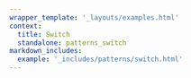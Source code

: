 ```yaml
---
wrapper_template: '_layouts/examples.html'
context:
  title: Switch
  standalone: patterns_switch
markdown_includes:
  example: '_includes/patterns/switch.html'
---
```

